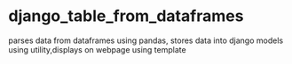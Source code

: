 # django_table_from_dataframes
parses data from dataframes using pandas, stores data into django models using utility,displays on webpage using template
